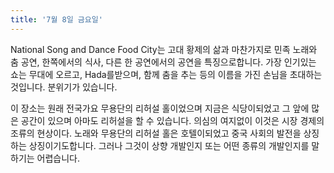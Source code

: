 ```yaml
---
title: '7월 8일 금요일'
---
```

National Song and Dance Food City는 고대 황제의 삶과 마찬가지로 민족 노래와 춤 공연, 한쪽에서의 식사, 다른 한 공연에서의 공연을 특징으로합니다. 가장 인기있는 쇼는 무대에 오르고, Hada를받으며, 함께 춤을 추는 등의 이름을 가진 손님을 초대하는 것입니다. 분위기가 있습니다.

이 장소는 원래 전국가요 무용단의 리허설 홀이었으며 지금은 식당이되었고 그 앞에 많은 공간이 있으며 아마도 리허설을 할 수 있습니다. 의심의 여지없이 이것은 시장 경제의 조류의 현상이다. 노래와 무용단의 리허설 홀은 호텔이되었고 중국 사회의 발전을 상징하는 상징이기도합니다. 그러나 그것이 상향 개발인지 또는 어떤 종류의 개발인지를 말하기는 어렵습니다.

